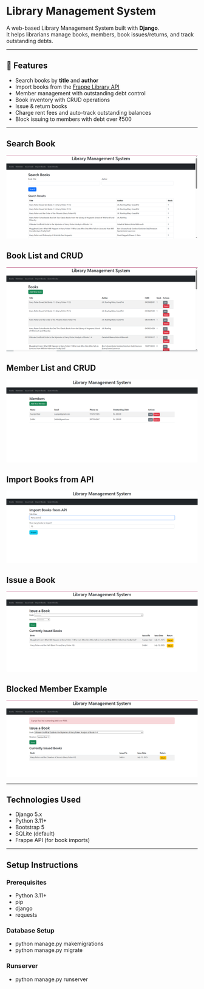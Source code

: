 # Library Management System

A web-based Library Management System built with **Django**.  
It helps librarians manage books, members, book issues/returns, and track outstanding debts.

---

## 🚀 Features

-  Search books by **title** and **author**
-  Import books from the [Frappe Library API](https://frappe.io)
-  Member management with outstanding debt control
-  Book inventory with CRUD operations
-  Issue & return books
-  Charge rent fees and auto-track outstanding balances
-  Block issuing to members with debt over ₹500

---
## Search Book
![Search Book](screenshots/Search%20book.PNG)

## Book List and CRUD
![Book List](screenshots/Book%20list%20and%20CRUD%20operations.PNG)

## Member List and CRUD
![Member List](screenshots/Member%20list%20and%20CRUD%20operations.PNG)

## Import Books from API
![Import](screenshots/Import%20books%20from%20API.PNG)

## Issue a Book
![Issue](screenshots/Issue%20a%20book.PNG)

## Blocked Member Example
![Blocked](screenshots/Debt%20more%20than%20500.PNG)

---

## Technologies Used

- Django 5.x
- Python 3.11+
- Bootstrap 5
- SQLite (default)
- Frappe API (for book imports)

---

## Setup Instructions

### Prerequisites
- Python 3.11+
- pip
- django
- requests
  
### Database Setup
- python manage.py makemigrations
- python manage.py migrate

### Runserver
- python manage.py runserver


